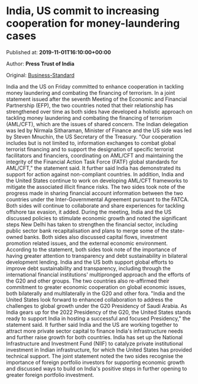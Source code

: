 
# India, US commit to increasing cooperation for money-laundering cases

Published at: **2019-11-01T16:10:00+00:00**

Author: **Press Trust of India**

Original: [Business-Standard](https://www.business-standard.com/article/pti-stories/india-us-commit-to-further-enhance-cooperation-in-tackling-money-laundering-119110101472_1.html)

India and the US on Friday committed to enhance cooperation in tackling money laundering and combating the financing of terrorism.
In a joint statement issued after the seventh Meeting of the Economic and Financial Partnership (EFP), the two countries noted that their relationship has strengthened over time as both sides have developed a holistic approach on tackling money laundering and combating the financing of terrorism (AML/CFT), which are the issues of shared concern.
The Indian delegation was led by Nirmala Sitharaman, Minister of Finance and the US side was led by Steven Mnuchin, the US Secretary of the Treasury.
"Our cooperation includes but is not limited to, information exchanges to combat global terrorist financing and to support the designation of specific terrorist facilitators and financiers, coordinating on AML/CFT and maintaining the integrity of the Financial Action Task Force (FATF) global standards for AML/CFT," the statement said.
It further said India has demonstrated its support for action against non-compliant countries. In addition, India and the United States continue to work on developing AML/CFT frameworks to mitigate the associated illicit finance risks.
The two sides took note of the progress made in sharing financial account information between the two countries under the Inter-Governmental Agreement pursuant to the FATCA. Both sides will continue to collaborate and share experiences for tackling offshore tax evasion, it added.
During the meeting, India and the US discussed policies to stimulate economic growth and noted the significant steps New Delhi has taken to strengthen the financial sector, including public sector bank recapitalisation and plans to merge some of the state-owned banks.
Both sides also discussed capital flows, investment promotion related issues, and the external economic environment.
According to the statement, both sides took note of the importance of having greater attention to transparency and debt sustainability in bilateral development lending. India and the US both support global efforts to improve debt sustainability and transparency, including through the international financial institutions' multipronged approach and the efforts of the G20 and other groups.
The two countries also re-affirmed their commitment to greater economic cooperation on global economic issues, both bilaterally and multilaterally in the G20 and other fora.
"India and the United States look forward to enhanced collaboration to address the challenges to global growth under the G20 Presidency of Saudi Arabia. As India gears up for the 2022 Presidency of the G20, the United States stands ready to support India in hosting a successful and focused Presidency," the statement said.
It further said India and the US are working together to attract more private sector capital to finance India's infrastructure needs and further raise growth for both countries.
India has set up the National Infrastructure and Investment Fund (NIIF) to catalyze private institutional investment in Indian infrastructure, for which the United States has provided technical support.
The joint statement noted the two sides recognise the importance of foreign portfolio investors for supporting economic growth and discussed ways to build on India's positive steps in further opening to greater foreign portfolio investment.
